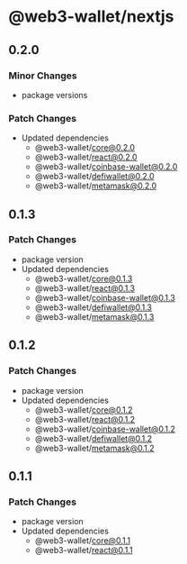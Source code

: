 # @web3-wallet/nextjs

## 0.2.0

### Minor Changes

- package versions

### Patch Changes

- Updated dependencies
  - @web3-wallet/core@0.2.0
  - @web3-wallet/react@0.2.0
  - @web3-wallet/coinbase-wallet@0.2.0
  - @web3-wallet/defiwallet@0.2.0
  - @web3-wallet/metamask@0.2.0

## 0.1.3

### Patch Changes

- package version
- Updated dependencies
  - @web3-wallet/core@0.1.3
  - @web3-wallet/react@0.1.3
  - @web3-wallet/coinbase-wallet@0.1.3
  - @web3-wallet/defiwallet@0.1.3
  - @web3-wallet/metamask@0.1.3

## 0.1.2

### Patch Changes

- package version
- Updated dependencies
  - @web3-wallet/core@0.1.2
  - @web3-wallet/react@0.1.2
  - @web3-wallet/coinbase-wallet@0.1.2
  - @web3-wallet/defiwallet@0.1.2
  - @web3-wallet/metamask@0.1.2

## 0.1.1

### Patch Changes

- package version
- Updated dependencies
  - @web3-wallet/core@0.1.1
  - @web3-wallet/react@0.1.1
